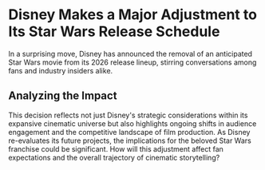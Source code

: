 # Disney Makes a Major Adjustment to Its Star Wars Release Schedule  
In a surprising move, Disney has announced the removal of an anticipated Star Wars movie from its 2026 release lineup, stirring conversations among fans and industry insiders alike.

## Analyzing the Impact  
This decision reflects not just Disney's strategic considerations within its expansive cinematic universe but also highlights ongoing shifts in audience engagement and the competitive landscape of film production. As Disney re-evaluates its future projects, the implications for the beloved Star Wars franchise could be significant. How will this adjustment affect fan expectations and the overall trajectory of cinematic storytelling?